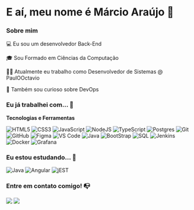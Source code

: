 # E aí, meu nome é Márcio Araújo 👋

### Sobre mim

💻 Eu sou um desenvolvedor Back-End

🎓 Sou Formado em Ciências da Computação

👩‍💻 Atualmente eu trabalho como Desenvolvedor de Sistemas @ PaulOOctavio

🔎 Também sou curioso sobre DevOps

### Eu já trabalhei com... 🔧

**Tecnologias e Ferramentas**


![HTML5](https://img.shields.io/badge/html5-%23E34F26.svg?style=for-the-badge&logo=html5&logoColor=white)
![CSS3](https://img.shields.io/badge/css3-%231572B6.svg?style=for-the-badge&logo=css3&logoColor=white)
![JavaScript](https://img.shields.io/badge/javascript-%23323330.svg?style=for-the-badge&logo=javascript&logoColor=%23F7DF1E)
![NodeJS](https://img.shields.io/badge/node.js-6DA55F?style=for-the-badge&logo=node.js&logoColor=white)
![TypeScript](https://img.shields.io/badge/typescript-%23007ACC.svg?style=for-the-badge&logo=typescript&logoColor=white)
![Postgres](https://img.shields.io/badge/postgres-%23316192.svg?style=for-the-badge&logo=postgresql&logoColor=white)
![Git](https://img.shields.io/badge/git-%23F05033.svg?style=for-the-badge&logo=git&logoColor=white)
![GitHub](https://img.shields.io/badge/github-%23121011.svg?style=for-the-badge&logo=github&logoColor=white)
![Figma](https://img.shields.io/badge/figma-%23F24E1E.svg?style=for-the-badge&logo=figma&logoColor=white)
![VS Code](https://img.shields.io/badge/VS%20Code-0078d7.svg?style=for-the-badge&logo=visual-studio-code&logoColor=white)
![Java](https://img.shields.io/badge/java-%23ED8B00.svg?style=for-the-badge&logo=openjdk&logoColor=white)
![BootStrap](https://img.shields.io/badge/Bootstrap-563D7C?style=for-the-badge&logo=bootstrap&logoColor=white)
![SQL](https://img.shields.io/badge/Microsoft_SQL_Server-CC2927?style=for-the-badge&logo=microsoft-sql-server&logoColor=white)
![Jenkins](https://img.shields.io/badge/Jenkins-D24939?style=for-the-badge&logo=Jenkins&logoColor=white)
![Docker](https://img.shields.io/badge/docker-%230db7ed.svg?style=for-the-badge&logo=docker&logoColor=white)
![Grafana](https://img.shields.io/badge/grafana-%23F46800.svg?style=for-the-badge&logo=grafana&logoColor=white)

### Eu estou estudando... 🧩

![Java](https://img.shields.io/badge/java-%23ED8B00.svg?style=for-the-badge&logo=openjdk&logoColor=white)
![Angular](https://img.shields.io/badge/Angular-DD0031?style=for-the-badge&logo=angular&logoColor=white)
![jEST](https://img.shields.io/badge/Jest-323330?style=for-the-badge&logo=Jest&logoColor=white)

<!-- ### GitHub Stats ⚡-->
<!-- <div> -->
<!-- <a href="https://github.com/Marcio0101"> -->
<!-- <img height="180em" src="https://github-readme-stats.vercel.app/api/top-langs/?username=Marcio0101&layout=compact&langs_count=7&theme=dark"/> -->
<!-- <img height="180em" src="https://github-readme-stats.vercel.app/api?username=Marcio0101&show_icons=true&theme=dark&include_all_commits=true&count_private=true"/> -->
<!-- </div> -->

### Entre em contato comigo! 📭
<div>
<a href="https://instagram.com/marcioaraujos" target="_blank"><img src="https://img.shields.io/badge/-Instagram-%23E4405F?style=for-the-badge&logo=instagram&logoColor=white" target="_blank"></a>
<a href="https://www.linkedin.com/in/marcioaraujos" target="_blank"><img src="https://img.shields.io/badge/-LinkedIn-%230077B5?style=for-the-badge&logo=linkedin&logoColor=white" target="_blank"></a>   
</div>
